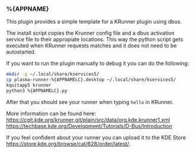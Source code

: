 ### %{APPNAME}

This plugin provides a simple template for a KRunner plugin using dbus.
 
The install script copies the Krunner config file and a dbus activation service file
to their appropiate locations. This way the python script gets executed when KRunner 
requests matches and it does not need to be autostarted.

If you want to run the plugin manually to debug it you can do the following:  
```bash
mkdir -p ~/.local/share/kservices5/
cp plasma-runner-%{APPNAMELC}.desktop ~/.local/share/kservices5/
kquitapp5 krunner
python3 %{APPNAMELC}.py
```

After that you should see your runner when typing `hello` in KRunner.

More information can be found here:  
https://cgit.kde.org/krunner.git/plain/src/data/org.kde.krunner1.xml  
https://techbase.kde.org/Development/Tutorials/D-Bus/Introduction


If you feel confident about your runner you can upload it to the KDE Store
https://store.kde.org/browse/cat/628/order/latest/.
